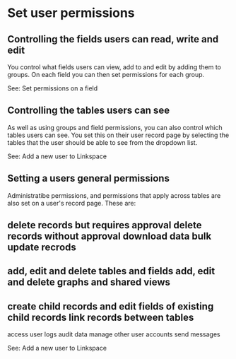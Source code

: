 # Set user permissions

## Controlling the fields users can read, write and edit

You control what fields users can view, add to and edit by adding them to groups. On each field you can then set permissions for each group.

See: Set permissions on a field


## Controlling the tables users can see
As well as using groups and field permissions, you can also control which tables users can see. 
You set this on their user record page by selecting the tables that the user should be able to see from the dropdown list. 

See: Add a new user to Linkspace


## Setting a users general permissions
Administratibe permissions, and permissions that apply across tables are also set on a user's record page. These are:

delete records but requires approval
delete records without approval
download data
bulk update recrods
---
add, edit and delete tables and fields 
add, edit and delete graphs and shared views
---
create child records and edit fields of existing child records
link records between tables
---
access user logs audit data
manage other user accounts
send messages

See: Add a new user to Linkspace